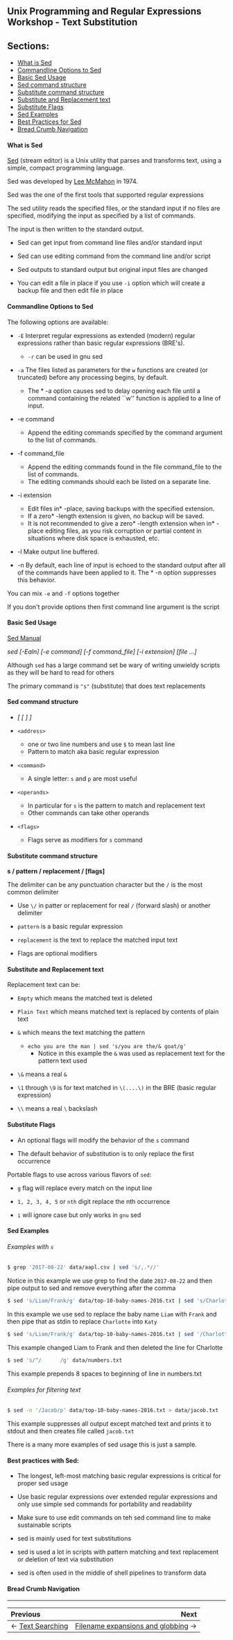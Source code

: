 ## Unix Programming and Regular Expressions Workshop - Text Substitution

## Sections:

* [What is Sed](#what-is-sed)
* [Commandline Options to Sed](#commandline-options-to-sed)
* [Basic Sed Usage](#basic-sed-usage)
* [Sed command structure](#sed-command-structure)
* [Substitute command structure](#substitute-command-structure)
* [Substitute and Replacement text](#substitute-and-replacement-text)
* [Substitute Flags](#substitute-flags)
* [Sed Examples](#sed-examples)
* [Best Practices for Sed](#best-practices-for-sed)
* [Bread Crumb Navigation](#bread-crumb-navigation)

#### What is Sed

[Sed](https://en.wikipedia.org/wiki/Sed) (stream editor) is a Unix utility that parses and transforms text, using a simple, compact programming language. 

Sed was developed by [Lee McMahon](https://en.wikipedia.org/wiki/Lee_E._McMahon) in 1974.

Sed was the one of the first tools that supported regular expressions

The sed utility reads the specified files, or the standard input if no files are specified, modifying the input as specified by a list of commands.  

The input is then written to the standard output.

* Sed can get input from command line files and/or standard input

* Sed can use editing command from the command line and/or script

* Sed outputs to standard output but original input files are changed

* You can edit a file in place if you use `-i` option which will create a backup file and then edit file in place

#### Commandline Options to Sed

The following options are available:

* `-E` Interpret regular expressions as extended (modern) regular expressions rather than basic regular expressions (BRE's).
  * `-r` can be used in gnu sed

* `-a` The files listed as parameters for the `w` functions are created (or truncated) before any processing begins, by default.  
  * The * -a option causes sed to delay opening each file until a command containing the related ``w'' function is applied to a line of input.

* -e command
  * Append the editing commands specified by the command argument to the list of commands.

* -f command_file
  * Append the editing commands found in the file command_file to the list of commands.  
  * The editing commands should each be listed on a separate line.

* -i extension
  * Edit files in* -place, saving backups with the specified extension.  
  * If a zero* -length extension is given, no backup will be saved.
  * It is not recommended to give a zero* -length extension when in* -place editing files,  as you risk corruption or partial content in situations where disk space is exhausted, etc.

* -l Make output line buffered.

* -n By default, each line of input is echoed to the standard output after all of the commands have been applied to it.  The * -n option suppresses this behavior.

You can mix `-e` and `-f` options together

If you don't provide options then first command line argument is the script

#### Basic Sed Usage

[Sed Manual](https://www.gnu.org/software/sed/manual/sed.html#Overview)

*sed [-Ealn] [-e command] [-f command_file] [-i extension] [file ...]*

Although `sed` has a large command set be wary of writing unwieldy scripts as they will be hard to read for others

The primary command is `"s"` (substitute) that does text replacements

#### Sed command structure

* <address> <command> [ <operands> [ <flags> ] ]

* `<address>`
  * one or two line numbers and use `$` to mean last line
  * Pattern to match aka basic regular expression

* `<command>`
  * A single letter: `s` and `p` are most useful

* `<operands>`
  * In particular for `s` is the pattern to match and replacement text
  * Other commands can take other operands

* `<flags>`
  * Flags serve as modifiers for `s` command

#### Substitute command structure

**s  /  pattern  / replacement  / [flags]**

The delimiter can be any punctuation character but the `/` is the most common delimiter

* Use `\/` in patter or replacement for real `/` (forward slash) or another delimiter

* `pattern` is a basic regular expression

* `replacement` is the text to replace the matched input text

* Flags are optional modifiers

#### Substitute and Replacement text

Replacement text can be:

* `Empty` which means the matched text is deleted

* `Plain Text` which means matched text is replaced by contents of plain text

* `&` which means the text matching the pattern 
  * `echo you are the man | sed 's/you are the/& goat/g'`
    * Notice in this example the `&` was used as replacement text for the pattern text used

* `\&` means a real `&`

* `\1` through `\9` is for text matched in `\(....\)` in the BRE (basic regular expression)

* `\\` means a real `\` backslash

#### Substitute Flags

* An optional flags will modify the behavior of the `s` command

* The default behavior of substitution is to only replace the first occurrence

Portable flags to use across various flavors of `sed`:

* `g` flag will replace every match on the input line

* `1, 2, 3, 4, 5` or `nth` digit replace the nth occurrence

* `i` will ignore case but only works in `gnu` sed

#### Sed Examples

###### Examples with `s`

```bash
$ grep '2017-08-22' data/aapl.csv | sed 's/,.*//'
```

Notice in this example we use grep to find the date `2017-08-22` and then pipe output to sed and remove everything after the comma

```bash
$ sed 's/Liam/Frank/g' data/top-10-baby-names-2016.txt | sed 's/Charlotte/Katy/g'
```

In this example we use sed to replace the baby name `Liam` with `Frank` and then pipe that as stdin to replace `Charlotte` into `Katy`

```bash
$ sed 's/Liam/Frank/g' data/top-10-baby-names-2016.txt | sed '/Charlotte/d'
```

This example changed Liam to Frank and then deleted the line for Charlotte

```bash
$ sed 's/^/      /g' data/numbers.txt
```

This example prepends 8 spaces to beginning of line in numbers.txt

###### Examples for filtering text

```bash
$ sed -n '/Jacob/p' data/top-10-baby-names-2016.txt > data/jacob.txt
```

This example suppresses all output except matched text and prints it to stdout and then creates file called `jacob.txt`

There is a many more examples of sed usage this is just a sample.

#### Best practices with Sed:

* The longest, left-most matching basic regular expressions is critical for proper sed usage

* Use basic regular expressions over extended regular expressions and only use simple sed commands for portability and readability

* Make sure to use edit commands on teh sed command line to make sustainable scripts

* sed is mainly used for text substitutions

* sed is used a lot in scripts with pattern matching and text replacement or deletion of text via substitution

* sed is often used in the middle of shell pipelines to transform data

#### Bread Crumb Navigation
_________________________

Previous | Next
:------- | ---:
← [Text Searching](./text-searching.md) | [Filename expansions and globbing](./filename-expansions-and-globbing.md) →
